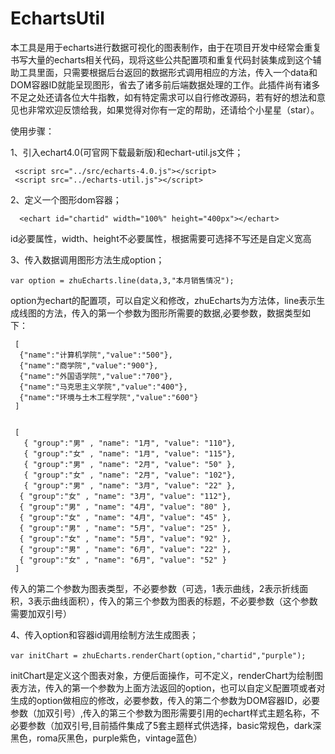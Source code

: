# EchartsUtil
本工具是用于echarts进行数据可视化的图表制作，由于在项目开发中经常会重复书写大量的echarts相关代码，现将这些公共配置项和重复代码封装集成到这个辅助工具里面，只需要根据后台返回的数据形式调用相应的方法，传入一个data和DOM容器ID就能呈现图形，省去了诸多前后端数据处理的工作。此插件尚有诸多不足之处还请各位大牛指教，如有特定需求可以自行修改源码，若有好的想法和意见也非常欢迎反馈给我，如果觉得对你有一定的帮助，还请给个小星星（star）。

使用步骤：

1、引入echart4.0(可官网下载最新版)和echart-util.js文件；

     <script src="../src/echarts-4.0.js"></script>
     <script src="../echarts-util.js"></script>
   
2、定义一个图形dom容器；

      <echart id="chartid" width="100%" height="400px"></echart>
      
id必要属性，width、height不必要属性，根据需要可选择不写还是自定义宽高

3、传入数据调用图形方法生成option；

    var option = zhuEcharts.line(data,3,"本月销售情况");
    
   option为echart的配置项，可以自定义和修改，zhuEcharts为方法体，line表示生成线图的方法，传入的第一个参数为图形所需要的数据,必要参数，数据类型如下：
  
     [
      {"name":"计算机学院","value":"500"},
      {"name":"商学院","value":"900"},
      {"name":"外国语学院","value":"700"},
      {"name":"马克思主义学院","value":"400"},
      {"name":"环境与土木工程学院","value":"600"}
     ]
     
   
     [
       { "group":"男" , "name": "1月", "value": "110"},
       { "group":"女" , "name": "1月", "value": "115"},
       { "group":"男" , "name": "2月", "value": "50" },
       { "group":"女" , "name": "2月", "value": "102"},
       { "group":"男" , "name": "3月", "value": "22" },
      { "group":"女" , "name": "3月", "value": "112"},
      { "group":"男" , "name": "4月", "value": "80" },
      { "group":"女" , "name": "4月", "value": "45" },
      { "group":"男" , "name": "5月", "value": "25" },
      { "group":"女" , "name": "5月", "value": "92" },
      { "group":"男" , "name": "6月", "value": "22" },
      { "group":"女" , "name": "6月", "value": "52" }
     ]


   
   传入的第二个参数为图表类型，不必要参数（可选，1表示曲线，2表示折线面积，3表示曲线面积），传入的第三个参数为图表的标题，不必要参数（这个参数需要加双引号）
    
4、传入option和容器id调用绘制方法生成图表；

    var initChart = zhuEcharts.renderChart(option,"chartid","purple");　
  
   initChart是定义这个图表对象，方便后面操作，可不定义，renderChart为绘制图表方法，传入的第一个参数为上面方法返回的option，也可以自定义配置项或者对生成的option做相应的修改，必要参数，传入的第二个参数为DOM容器ID，必要参数（加双引号）,传入的第三个参数为图形需要引用的echart样式主题名称，不必要参数（加双引号,目前插件集成了5套主题样式供选择，basic常规色，dark深黑色，roma灰黑色，purple紫色，vintage蓝色）


